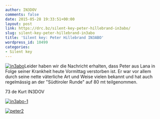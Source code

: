 ```yaml
---
author: IN3DOV
comments: false
date: 2015-05-28 19:33:51+00:00
layout: post
link: https://drc.bz/silent-key-peter-hillebrand-in3abo/
slug: silent-key-peter-hillebrand-in3abo
title: 'Silent key: Peter Hillebrand IN3ABO'
wordpress_id: 10499
categories:
- Silent key
---
```


[![in3abo](https://drc.bz/wp-content/uploads/2015/05/in3abo.jpg)](https://drc.bz/wp-content/uploads/2015/05/in3abo.jpg)Leider haben wir die Nachricht erhalten, dass Peter aus Lana in Folge seiner Krankheit heute Vormittag verstorben ist. Er war vor allem durch seine nette väterliche Art und Weise vielen bekannt und hat auch regelmässig an der "Südtiroler Runde" auf 80 mt teilgenommen.

73 de Kurt IN3DOV



[![in3abo-1](https://drc.bz/wp-content/uploads/2015/05/in3abo-1.jpg)](https://drc.bz/wp-content/uploads/2015/05/in3abo-1.jpg)

[![peter2](https://drc.bz/wp-content/uploads/2015/05/peter2.jpg)](https://drc.bz/wp-content/uploads/2015/05/peter2.jpg)
